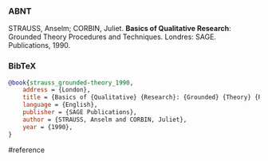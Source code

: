 ### ABNT
STRAUSS, Anselm; CORBIN, Juliet. **Basics of Qualitative Research**: Grounded Theory Procedures and Techniques. Londres: SAGE. Publications, 1990.

### BibTeX
```bibtex
@book{strauss_grounded-theory_1990,
	address = {London},
	title = {Basics of {Qualitative} {Research}: {Grounded} {Theory} {Procedures} and {Techniques}},
	language = {English},
	publisher = {SAGE Publications},
	author = {STRAUSS, Anselm and CORBIN, Juliet},
	year = {1990},
}
```

#reference 
